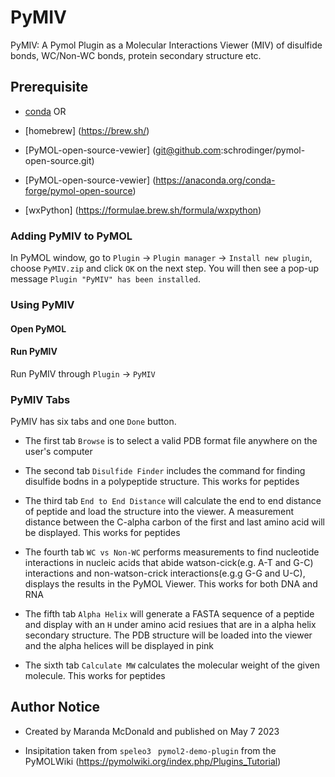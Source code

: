 
# PyMIV
PyMIV: A Pymol Plugin as a Molecular Interactions Viewer (MIV) of disulfide bonds, WC/Non-WC bonds, protein secondary structure etc.

## Prerequisite
* [conda](https://docs.conda.io/projects/conda/en/latest/user-guide/install/)
OR
* [homebrew] (https://brew.sh/)

* [PyMOL-open-source-vewier] (git@github.com:schrodinger/pymol-open-source.git)

* [PyMOL-open-source-vewier] (https://anaconda.org/conda-forge/pymol-open-source)

* [wxPython] (https://formulae.brew.sh/formula/wxpython)


### Adding PyMIV to PyMOL

In PyMOL window, go to `Plugin` -> `Plugin manager` -> `Install new plugin`, choose `PyMIV.zip` and click `OK` on the next step. You will then see a pop-up message `Plugin "PyMIV" has been installed`.


### Using PyMIV

#### Open PyMOL

#### Run PyMIV
Run PyMIV through `Plugin` -> `PyMIV`

### PyMIV Tabs

PyMIV has six tabs and one `Done` button. 

* The first tab `Browse` is to select a valid PDB format file anywhere on the user's computer

* The second tab `Disulfide Finder` includes the command for finding disulfide bodns in a polypeptide structure. This works for peptides

* The third tab `End to End Distance` will calculate the end to end distance of peptide and load the structure into the viewer. A measurement distance between the C-alpha carbon of the first and last amino acid will be displayed. This works for peptides

* The fourth tab `WC vs Non-WC` performs measurements to find nucleotide interactions in nucleic acids that abide watson-cick(e.g. A-T and G-C) interactions and non-watson-crick interactions(e.g.g G-G and U-C), displays the results in the PyMOL Viewer. This works for both DNA and RNA

* The fifth tab `Alpha Helix` will generate a FASTA sequence of a peptide and display with an `H` under amino acid resiues that are in a alpha helix secondary structure. The PDB structure will be loaded into the viewer and the alpha helices will be displayed in pink

* The sixth tab `Calculate MW` calculates the molecular weight of the given molecule. This works for peptides


## Author Notice

* Created by Maranda McDonald and published on May 7 2023

* Insipitation taken from `speleo3 ` `pymol2-demo-plugin` from the PyMOLWiki (https://pymolwiki.org/index.php/Plugins_Tutorial) 


